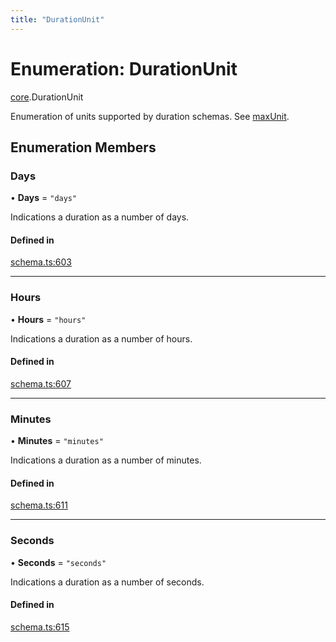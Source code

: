 ```yaml
---
title: "DurationUnit"
---
```

# Enumeration: DurationUnit

[core](../modules/core.md).DurationUnit

Enumeration of units supported by duration schemas. See [maxUnit](../interfaces/core.DurationSchema.md#maxunit).

## Enumeration Members

### Days

• **Days** = ``"days"``

Indications a duration as a number of days.

#### Defined in

[schema.ts:603](https://github.com/coda/packs-sdk/blob/main/schema.ts#L603)

___

### Hours

• **Hours** = ``"hours"``

Indications a duration as a number of hours.

#### Defined in

[schema.ts:607](https://github.com/coda/packs-sdk/blob/main/schema.ts#L607)

___

### Minutes

• **Minutes** = ``"minutes"``

Indications a duration as a number of minutes.

#### Defined in

[schema.ts:611](https://github.com/coda/packs-sdk/blob/main/schema.ts#L611)

___

### Seconds

• **Seconds** = ``"seconds"``

Indications a duration as a number of seconds.

#### Defined in

[schema.ts:615](https://github.com/coda/packs-sdk/blob/main/schema.ts#L615)
